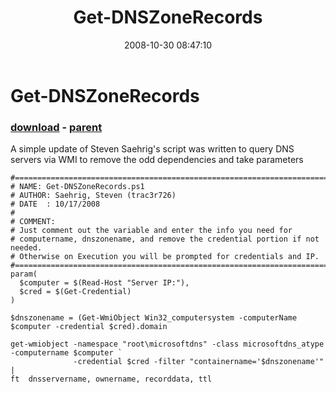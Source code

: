 ﻿---
pid:            647
poster:         Jaykul
title:          Get-DNSZoneRecords
date:           2008-10-30 08:47:10
format:         posh
parent:         642
parent:         642

---

# Get-DNSZoneRecords

### [download](647.ps1) - [parent](642.md)

A simple update of Steven Saehrig's script was written to query DNS servers via WMI to remove the odd dependencies and take parameters

```posh
#==========================================================================
# NAME: Get-DNSZoneRecords.ps1
# AUTHOR: Saehrig, Steven (trac3r726)
# DATE  : 10/17/2008
#
# COMMENT: 
# Just comment out the variable and enter the info you need for 
# computername, dnszonename, and remove the credential portion if not needed.
# Otherwise on Execution you will be prompted for credentials and IP.
#==========================================================================
param(
  $computer = $(Read-Host "Server IP:"),
  $cred = $(Get-Credential)
)

$dnszonename = (Get-WmiObject Win32_computersystem -computerName $computer -credential $cred).domain

get-wmiobject -namespace "root\microsoftdns" -class microsoftdns_atype -computername $computer `
              -credential $cred -filter "containername='$dnszonename'" | 
ft  dnsservername, ownername, recorddata, ttl
```
